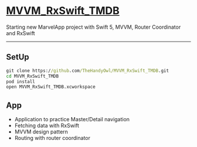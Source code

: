 # [MVVM_RxSwift_TMDB][repo]
Starting new MarvelApp project with Swift 5, MVVM, Router Coordinator and RxSwift

----------

## SetUp
```cmd
git clone https://github.com/TheHandyOwl/MVVM_RxSwift_TMDB.git
cd MVVM_RxSwift_TMDB
pod install
open MVVM_RxSwift_TMDB.xcworkspace
```

## App
- Application to practice Master/Detail navigation
- Fetching data with RxSwift
- MVVM design pattern
- Routing with router coordinator

[repo]: https://github.com/TheHandyOwl/MVVM_RxSwift_TMDB
